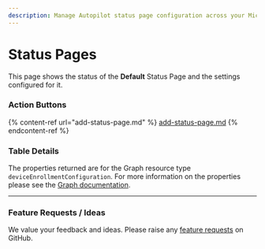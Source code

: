 ```yaml
---
description: Manage Autopilot status page configuration across your Microsoft 365 tenants.
---
```


# Status Pages

This page shows the status of the **Default** Status Page and the settings configured for it.

### Action Buttons

{% content-ref url="add-status-page.md" %}
[add-status-page.md](add-status-page.md)
{% endcontent-ref %}

### Table Details <a href="#liststatuspages-details" id="liststatuspages-details"></a>

The properties returned are for the Graph resource type `deviceEnrollmentConfiguration`. For more information on the properties please see the [Graph documentation](https://learn.microsoft.com/en-us/graph/api/resources/intune-shared-deviceenrollmentconfiguration?view=graph-rest-beta#properties).

***

### Feature Requests / Ideas

We value your feedback and ideas. Please raise any [feature requests](https://github.com/KelvinTegelaar/CIPP/issues/new?assignees=\&labels=enhancement%2Cno-priority\&projects=\&template=feature.yml\&title=%5BFeature+Request%5D%3A+) on GitHub.
